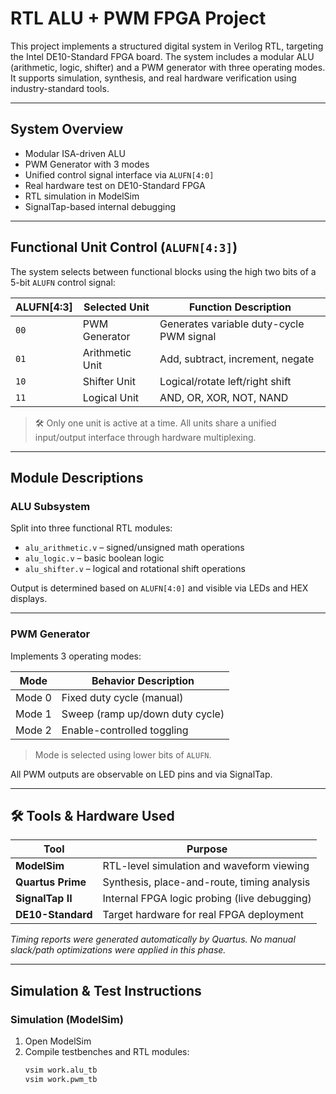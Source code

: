 #  RTL ALU + PWM FPGA Project

This project implements a structured digital system in Verilog RTL, targeting the Intel DE10-Standard FPGA board. The system includes a modular ALU (arithmetic, logic, shifter) and a PWM generator with three operating modes. It supports simulation, synthesis, and real hardware verification using industry-standard tools.

---

##  System Overview

- Modular ISA-driven ALU
- PWM Generator with 3 modes
- Unified control signal interface via `ALUFN[4:0]`
- Real hardware test on DE10-Standard FPGA
- RTL simulation in ModelSim
- SignalTap-based internal debugging

---

## Functional Unit Control (`ALUFN[4:3]`)

The system selects between functional blocks using the high two bits of a 5-bit `ALUFN` control signal:

| ALUFN[4:3] | Selected Unit     | Function Description                     |
|------------|------------------|------------------------------------------|
| `00`       | PWM Generator     | Generates variable duty-cycle PWM signal |
| `01`       | Arithmetic Unit   | Add, subtract, increment, negate         |
| `10`       | Shifter Unit      | Logical/rotate left/right shift          |
| `11`       | Logical Unit      | AND, OR, XOR, NOT, NAND                  |

> 🛠 Only one unit is active at a time. All units share a unified input/output interface through hardware multiplexing.

---

## Module Descriptions

### ALU Subsystem

Split into three functional RTL modules:

- `alu_arithmetic.v` – signed/unsigned math operations
- `alu_logic.v` – basic boolean logic
- `alu_shifter.v` – logical and rotational shift operations

Output is determined based on `ALUFN[4:0]` and visible via LEDs and HEX displays.

---

### PWM Generator

Implements 3 operating modes:

| Mode | Behavior Description                  |
|------|----------------------------------------|
| Mode 0 | Fixed duty cycle (manual)           |
| Mode 1 | Sweep (ramp up/down duty cycle)     |
| Mode 2 | Enable-controlled toggling          |

> Mode is selected using lower bits of `ALUFN`.

All PWM outputs are observable on LED pins and via SignalTap.

---

## 🛠 Tools & Hardware Used

| Tool               | Purpose                                           |
|--------------------|---------------------------------------------------|
| **ModelSim**       | RTL-level simulation and waveform viewing         |
| **Quartus Prime**  | Synthesis, place-and-route, timing analysis       |
| **SignalTap II**   | Internal FPGA logic probing (live debugging)      |
| **DE10-Standard**  | Target hardware for real FPGA deployment          |

*Timing reports were generated automatically by Quartus. No manual slack/path optimizations were applied in this phase.*

---

## Simulation & Test Instructions

### Simulation (ModelSim)

1. Open ModelSim
2. Compile testbenches and RTL modules:
   ```bash
   vsim work.alu_tb
   vsim work.pwm_tb
